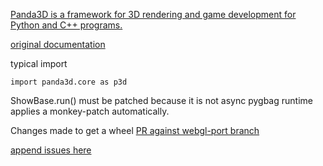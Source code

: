 [Panda3D is a framework for 3D rendering and game development for Python and C++ programs.](https://pypi.org/project/Panda3D/)

[original documentation](https://docs.panda3d.org/1.10/python/index)

typical import

```
import panda3d.core as p3d
```

ShowBase.run() must be patched because it is not async 
pygbag runtime applies a monkey-patch automatically.



Changes made to get a wheel [PR against webgl-port branch](https://github.com/pmp-p/panda3d/pull/4)


[append issues here](https://github.com/pygame-web/pkg-porting-wasm/issues/6)
